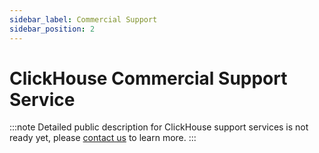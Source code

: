```yaml
---
sidebar_label: Commercial Support
sidebar_position: 2
---
```


# ClickHouse Commercial Support Service  

:::note
Detailed public description for ClickHouse support services is not ready yet, please [contact us](https://clickhouse.com/company/#contact) to learn more.
:::